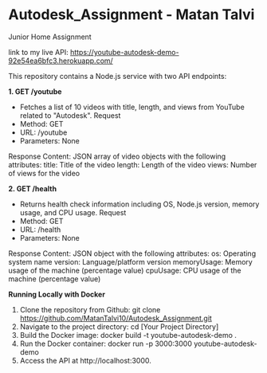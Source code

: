 # Autodesk_Assignment - Matan Talvi
Junior Home Assignment

link to my live API: https://youtube-autodesk-demo-92e54ea6bfc3.herokuapp.com/

This repository contains a Node.js service with two API endpoints:

**1. GET /youtube**
- Fetches a list of 10 videos with title, length, and views from YouTube related to "Autodesk".
Request
- Method: GET
- URL: /youtube
- Parameters: None

Response
Content: JSON array of video objects with the following attributes:
title: Title of the video
length: Length of the video
views: Number of views for the video

**2. GET /health**
- Returns health check information including OS, Node.js version, memory usage, and CPU usage.
Request
- Method: GET
- URL: /health
- Parameters: None

Response
Content: JSON object with the following attributes:
os: Operating system name
version: Language/platform version
memoryUsage: Memory usage of the machine (percentage value)
cpuUsage: CPU usage of the machine (percentage value)

**Running Locally with Docker**
1. Clone the repository from Github:
   git clone https://github.com/MatanTalvi10/Autodesk_Assignment.git
2. Navigate to the project directory:
   cd [Your Project Directory]
3. Build the Docker image:
   docker build -t youtube-autodesk-demo .
4. Run the Docker container:
   docker run -p 3000:3000 youtube-autodesk-demo
5. Access the API at http://localhost:3000.


